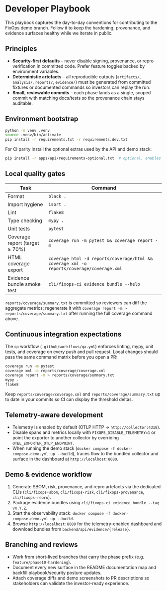 # Developer Playbook

This playbook captures the day-to-day conventions for contributing to the FixOps demo branch. Follow it to keep the
hardening, provenance, and evidence surfaces healthy while we iterate in public.

## Principles

- **Security-first defaults** – never disable signing, provenance, or repro verification in committed code. Prefer feature
  toggles backed by environment variables.
- **Deterministic artefacts** – all reproducible outputs (`artifacts/`, `analysis/`, `reports/`, `evidence/`) must be generated
  from committed fixtures or documented commands so investors can replay the run.
- **Small, reviewable commits** – each phase lands as a single, scoped commit with matching docs/tests so the provenance chain
  stays auditable.

## Environment bootstrap

```bash
python -m venv .venv
source .venv/bin/activate
pip install -r requirements.txt -r requirements.dev.txt
```

For CI parity install the optional extras used by the API and demo stack:

```bash
pip install -r apps/api/requirements-optional.txt  # optional, enables richer FastAPI features
```

## Local quality gates

| Task | Command |
| --- | --- |
| Format | `black .` |
| Import hygiene | `isort .` |
| Lint | `flake8` |
| Type checking | `mypy .` |
| Unit tests | `pytest` |
| Coverage report (target ≥ 70%) | `coverage run -m pytest && coverage report -m` |
| HTML coverage export | `coverage html -d reports/coverage/html && coverage xml -o reports/coverage/coverage.xml` |
| Evidence bundle smoke test | `cli/fixops-ci evidence bundle --help` |

`reports/coverage/summary.txt` is committed so reviewers can diff the aggregate metrics; regenerate it with
`coverage report -m > reports/coverage/summary.txt` after running the full coverage command above.

## Continuous integration expectations

The `qa` workflow (`.github/workflows/qa.yml`) enforces linting, mypy, unit tests, and coverage on every push and pull request.
Local changes should pass the same command matrix before you open a PR:

```bash
coverage run -m pytest
coverage xml -o reports/coverage/coverage.xml
coverage report -m > reports/coverage/summary.txt
mypy .
flake8
```

Keep `reports/coverage/coverage.xml` and `reports/coverage/summary.txt` up to date in your commits so CI can display the
threshold deltas.

## Telemetry-aware development

- Telemetry is enabled by default (OTLP HTTP → `http://collector:4318`).
- Disable spans and metrics locally with `FIXOPS_DISABLE_TELEMETRY=1` or point the exporter to another collector by overriding
  `OTEL_EXPORTER_OTLP_ENDPOINT`.
- When running the demo stack (`docker compose -f docker-compose.demo.yml up --build`), traces flow to the bundled collector and
  surface in the dashboard at `http://localhost:8080`.

## Demo & evidence workflow

1. Generate SBOM, risk, provenance, and repro artefacts via the dedicated CLIs (`cli/fixops-sbom`, `cli/fixops-risk`,
   `cli/fixops-provenance`, `cli/fixops-repro`).
2. Package evidence bundles using `cli/fixops-ci evidence bundle --tag vX.Y.Z`.
3. Start the observability stack: `docker compose -f docker-compose.demo.yml up --build`.
4. Browse `http://localhost:8080` for the telemetry-enabled dashboard and download bundles from `backend/api/evidence/{release}`.

## Branching and reviews

- Work from short-lived branches that carry the phase prefix (e.g. `feature/phase10-hardening`).
- Document every new surface in the README documentation map and backfill playbook/security posture updates.
- Attach coverage diffs and demo screenshots to PR descriptions so stakeholders can validate the investor-ready experience.

